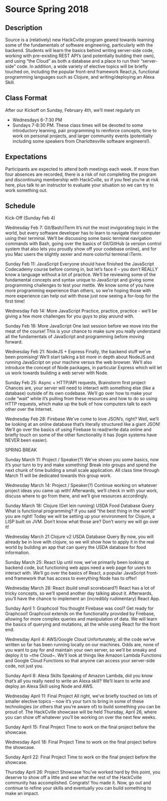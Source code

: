 # Source Spring 2018

## Description
Source is a (relatively) new HackCville program geared towards learning some of the fundamentals of software engineering, particularly with the backend.  Students will learn the basics behind writing server-side code, working with pre-existing REST API’s (and potentially building their own), and using “the Cloud” as both a database and a place to run their “server-side” code.  In addition, a wide variety of elective topics will be briefly touched on, including the popular front-end framework React.js, functional programming languages such as Clojure, and writing/deploying an Alexa Skill.

## Class Format
After our Kickoff on Sunday, February 4th, we’ll meet regularly on
* Wednesdays 6-7:30 PM
* Sundays 7-8:30 PM.
These class times will be devoted to some introductory learning, pair programming to reinforce concepts, time to work on personal projects, and larger community events (potentially including some speakers from Charlottesville software engineers!).

## Expectations
Participants are expected to attend both meetings each week.  If more than four absences are recorded, there is a risk of not completing the program and discontinuing membership with HackCville, so if you feel you’re at risk here, plus talk to an instructor to evaluate your situation so we can try to work something out.

## Schedule

Kick-Off (Sunday Feb 4)

Wednesday Feb 7: Git/Bash/iTerm
It’s not the most invigorating topic in the world, but every software developer has to learn to navigate their computer using their terminal.  We’ll be discussing some basic terminal navigation commands with Bash, going over the basics of Git/GitHub (a version control system that also lets you proudly show off your codebase online), and for you Mac users the slightly sexier and more colorful terminal iTerm.

Sunday Feb 11: JavaScript
Everyone should have finished the JavaScript Codecademy course before coming in, but let’s face it – you don’t REALLY know a language without a lot of practice.  We’ll be reviewing some of the fundamental concepts and syntax unique to JavaScript and giving some programming challenges to test your mettle.  We know some of you have more programming experience than others, so we’re hoping those with more experience can help out with those just now seeing a for-loop for the first time!

Wednesday Feb 14: More JavaScript
Practice, practice, practice - we’ll be giving a few more challenges for you guys to play around with.

Sunday Feb 18: More JavaScript 
One last session before we move into the meat of the course!  This is your chance to make sure you really understand all the fundamentals of JavaScript and programming before moving forward.

Wednesday Feb 21: NodeJS + Express
Finally, the backend stuff we’ve been promising!  We’ll start talking a bit more in depth about NodeJS and running JavaScript on your machine versus the web browser.  We’ll also introduce the concept of Node packages, in particular Express which will let us work towards building a web server with Node.

Sunday Feb 25: Async + HTTP/API requests, Brainstorm first project
Chances are, your server will need to interact with something else (like a database) outside of its own codebase.  We’ll go over how to make your code “wait” while it’s pulling from these resources and how to do so using HTTP requests, which make up the bulk of how computers talk to each other over the Internet.

Wednesday Feb 28: Firebase
We’ve come to love JSON’s, right?  Well, we’ll be looking at an online database that’s literally structured like a giant JSON!  We’ll go over the basics of using Firebase to read/write data online and briefly touch on some of the other functionality it has (login systems have NEVER been easier).

SPRING BREAK

Sunday March 11: Project / Speaker(?)
We’ve shown you some basics, now it’s your turn to try and make something!  Break into groups and spend the next chunk of time building a small scale application.  All class time through March 11 will be dedicated towards this group work.

Wednesday March 14: Project / Speaker(?)
Continue working on whatever project ideas you came up with!  Afterwards, we’ll check in with your work, discuss where to go from there, and we’ll give resources accordingly.

Sunday March 18:  Clojure (Get lein running) USDA Food Database Query
What is functional programming? If you said “the best thing in the world!” you are right! Today we will be setting up your environment for Clojure, a LISP built on JVM. Don’t know what those are? Don’t worry we will go over it! 

Wednesday March 21 Clojure v2 USDA Database Query
By now, you will already be in love with clojure, so we will show how to apply it in the real world by building an app that can query the USDA database for food information. 

Sunday March 25: React
Up until now, we’ve primarily been looking at backend code, but functioning web apps need a web page for users to interact with.  We’ll go over the basics of React, a popular JavaScript front-end framework that has access to everything Node has to offer!

Wednesday March 28: React (build small scoreboard?)
React has a lot of tricky concepts, so we’ll spend another day talking about it.  Afterwards, you’ll have the chance to implement an (incredibly rudimentary) React App.

Sunday April 1: Graphcool
You thought Firebase was cool? Get ready for Graphcool! Graphcool extends on the functionality provided by Firebase, allowing for more complex queries and manipulation of data. We will learn the basics of querying and mutations, all the while using React for the front end.

Wednesday April 4: AWS/Google Cloud
Unfortunately, all the code we’ve written so far has been running locally on our machines.  Odds are, none of you want to pay for and maintain your own server, so we’ll be sneaky and deploy it to ~the Cloud~.  We’ll look at things like Amazon Lambda Functions and Google Cloud Functions so that anyone can access your server-side code, not just you.

Sunday April 8: Alexa Skills
Speaking of Amazon Lambda, did you know that’s all you really need to write an Alexa skill?  We’ll learn to write and deploy an Alexa Skill using Node and AWS.

Wednesday April 11: Final Project
All right, we’ve briefly touched on lots of smaller elective topics – now it’s your turn to bring in some of these technologies (or others that you’re aware of) to build something you can be proud of.  The HackCville showcase will be held Thursday, April 26, where you can show off whatever you’ll be working on over the next few weeks.

Sunday April 15: Final Project
Time to work on the final project before the showcase.

Wednesday April 18: Final Project
Time to work on the final project before the showcase.

Sunday April 22: Final Project
Time to work on the final project before the showcase.

Thursday April 26: Project Showcase
You’ve worked hard by this point, you deserve to show off a little and see what the rest of the HackCville community has accomplished.  Congrats!  You made it.  Now, go out and continue to refine your skills and eventually you can build something to make an impact.
